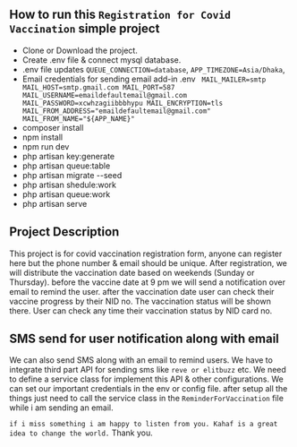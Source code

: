 ## How to run this `Registration for Covid Vaccination` simple project
* Clone or Download the project.
* Create .env file & connect mysql database.
* .env file updates `QUEUE_CONNECTION=database`, `APP_TIMEZONE=Asia/Dhaka`,
* Email credentials for sending email add-in .env
  ` MAIL_MAILER=smtp
    MAIL_HOST=smtp.gmail.com
    MAIL_PORT=587
    MAIL_USERNAME=emaildefaultemail@gmail.com
    MAIL_PASSWORD=xcwhzagiibbbhypu
    MAIL_ENCRYPTION=tls
    MAIL_FROM_ADDRESS="emaildefaultemail@gmail.com"
    MAIL_FROM_NAME="${APP_NAME}"`
* composer install
* npm install
* npm run dev
* php artisan key:generate
* php artisan queue:table 
* php artisan migrate --seed
* php artisan shedule:work
* php artisan queue:work
* php artisan serve

## Project Description 
This project is for covid vaccination registration form, anyone can register here but the phone number & email should be unique. After registration, we will distribute the vaccination date based on weekends (Sunday or Thursday). before the vaccine date at 9 pm we will send a notification over email to remind the user. after the vaccination date user can check their vaccine progress by their NID no. The vaccination status will be shown there. User can check any time their vaccination status by NID card no.

## SMS send for user notification along with email
We can also send SMS along with an email to remind users. We have to integrate third part API for sending sms like `reve or elitbuzz` etc. We need to define a service class for implement this API & other configurations. We can set our important credentials in the env or config file. after setup all the things just need to call the service class in the `ReminderForVaccination` file while i am sending an email.

`if i miss something i am happy to listen from you. Kahaf is a great idea to change the world.`
Thank you.


